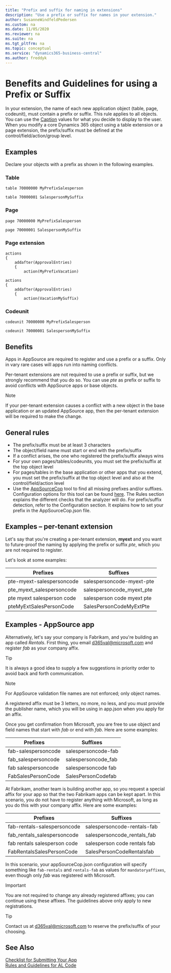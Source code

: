 ```yaml
---
title: "Prefix and suffix for naming in extensions"
description: "Use a prefix or suffix for names in your extension."
author: SusanneWindfeldPedersen
ms.custom: na
ms.date: 11/05/2020
ms.reviewer: na
ms.suite: na
ms.tgt_pltfrm: na
ms.topic: conceptual
ms.service: "dynamics365-business-central"
ms.author: freddyk
---
```


# Benefits and Guidelines for using a Prefix or Suffix

In your extension, the name of each new application object (table, page, codeunit), must contain a prefix or suffix. This rule applies to all objects. You can use the [Caption](../developer/properties/devenv-caption-property.md) values for what you decide to display to the user. When you modify a core Dynamics 365 object using a table extension or a page extension, the prefix/suffix must be defined at the control/field/action/group level.

## Examples

Declare your objects with a prefix as shown in the following examples.

### Table

```AL
table 70000000 MyPrefixSalesperson
```

```AL
table 70000001 SalespersonMySuffix
```

### Page

```AL
page 70000000 MyPrefixSalesperson
```

```
page 70000001 SalespersonMySuffix
```

### Page extension

```AL
actions
{
    addafter(ApprovalEntries)
    {
        action(MyPrefixVacation)
```

```AL
actions
{
    addafter(ApprovalEntries)
    {
        action(VacationMySuffix)
```

### Codeunit

```AL
codeunit 70000000 MyPrefixSalesperson
```

```AL
codeunit 70000001 SalespersonMySuffix
```

## Benefits

Apps in AppSource are required to register and use a prefix or a suffix. Only in vary rare cases will apps run into naming conflicts.  

Per-tenant extensions are not required to use a prefix or suffix, but we strongly recommend that you do so. You can use *pte* as prefix or suffix to avoid conflicts with AppSource apps or base objects.  

> [!NOTE]
> If your per-tenant extension causes a conflict with a new object in the base application or an updated AppSource app, then the per-tenant extension will be required to make the change.

## General rules

- The prefix/suffix must be at least 3 characters
- The object/field name must start or end with the prefix/suffix
- If a conflict arises, the one who registered the prefix/suffix always wins
- For your own pages/tables/codeunits, you must set the prefix/suffix at the top object level
- For pages/tables in the base application or other apps that you extend, you must set the prefix/suffix at the top object level and also at the control/field/action level
- Use the [AppSourceCop](../developer/devenv-using-code-analysis-tool.md) tool to find all missing prefixes and/or suffixes. Configuration options for this tool can be found [here](../developer/analyzers/appsourcecop.md). The Rules section explains the different checks that the analyzer will do. For prefix/suffix detection, refer to the Configuration section. It explains how to set your prefix in the AppSourceCop.json file.

## Examples – per-tenant extension

Let's say that you're creating a per-tenant extension, **myext** and you want to future-proof the naming by applying the prefix or suffix *pte*, which you are not required to register.  

Let's look at some examples:

| Prefixes                   | Suffixes                   |
|----------------------------|----------------------------|
| pte-myext-salespersoncode  | salespersoncode-myext-pte  |
| pte_myext_salespersoncode  | salespersoncode_myext_pte  |
| pte myext salesperson code | salesperson code myext pte |
| pteMyExtSalesPersonCode    | SalesPersonCodeMyExtPte    |

## Examples - AppSource app

Alternatively, let's say your company is Fabrikam, and you're building an app called *Rentals*. First thing, you email [d365val@microsoft.com](mailto:d365val@microsoft.com) and register *fab* as your company affix.  

> [!TIP]
> It is always a good idea to supply a few suggestions in priority order to avoid back and forth communication.

> [!NOTE]  
> For AppSource validation file names are not enforced; only object names.

A registered affix must be 3 letters, no more, no less, and you must provide the publisher name, which you will be using in app.json when you apply for an affix.  

Once you get confirmation from Microsoft, you are free to use object and field names that start with *fab* or end with *fab*. Here are some examples:

| Prefixes               | Suffixes               |
|------------------------|------------------------|
| fab-salespersoncode | salespersoncode-fab |
| fab_salespersoncode | salespersoncode_fab |
| fab salespersoncode | salespersoncode fab |
| FabSalesPersonCode  | SalesPersonCodefab  |

At Fabrikam, another team is building another app, so you request a special affix for your app so that the two Fabrikam apps can be kept apart. In this scenario, you do not have to register anything with Microsoft, as long as you do this with your company affix. Here are some examples:

| Prefixes               | Suffixes               |
|------------------------|------------------------|
|fab-rentals-salespersoncode|salespersoncode-rentals-fab|
|fab_rentals_salespersoncode|salespersoncode_rentals_fab|
|fab rentals salesperson code|salesperson code rentals fab|
|FabRentalsSalesPersonCode|SalesPersonCodeRentalsfab|

In this scenario, your appSourceCop.json configuration will specify something like `fab-rentals` and `rentals-fab` as values for `mandatoryaffixes`, even though only *fab* was registered with Microsoft.

> [!IMPORTANT]  
> You are not required to change any already registered affixes; you can continue using these affixes. The guidelines above only apply to new registrations.

> [!TIP]
> Contact us at [d365val@microsoft.com](mailto:d365val@microsoft.com) to reserve the prefix/suffix of your choosing.

## See Also

[Checklist for Submitting Your App](../developer/devenv-checklist-submission.md)  
[Rules and Guidelines for AL Code](apptest-overview.md)  